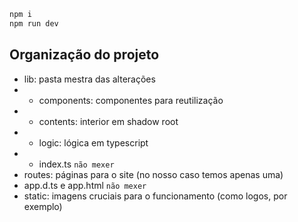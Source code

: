```bash
npm i
npm run dev
```

## Organização do projeto
- lib: pasta mestra das alterações
- - components: componentes para reutilização
- - contents: interior em shadow root
- - logic: lógica em typescript 
- - index.ts `não mexer`
- routes: páginas para o site (no nosso caso temos apenas uma)
- app.d.ts e app.html `não mexer`
- static: imagens cruciais para o funcionamento (como logos, por exemplo) 